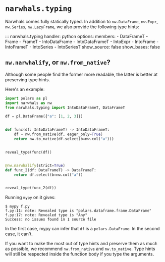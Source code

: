 # `narwhals.typing`

Narwhals comes fully statically typed. In addition to `nw.DataFrame`, `nw.Expr`,
`nw.Series`, `nw.LazyFrame`, we also provide the following type hints:

::: narwhals.typing
    handler: python
    options:
      members:
        - DataFrameT
        - Frame
        - FrameT
        - IntoDataFrame
        - IntoDataFrameT
        - IntoExpr
        - IntoFrame
        - IntoFrameT
        - IntoSeries
        - IntoSeriesT
      show_source: false
      show_bases: false

## `nw.narwhalify`, or `nw.from_native`?

Although some people find the former more readable, the latter is better at preserving type hints.

Here's an example:
```python
import polars as pl
import narwhals as nw
from narwhals.typing import IntoDataFrameT, DataFrameT

df = pl.DataFrame({"a": [1, 2, 3]})


def func(df: IntoDataFrameT) -> IntoDataFrameT:
    df = nw.from_native(df, eager_only=True)
    return nw.to_native(df.select(b=nw.col("a")))


reveal_type(func(df))


@nw.narwhalify(strict=True)
def func_2(df: DataFrameT) -> DataFrameT:
    return df.select(b=nw.col("a"))


reveal_type(func_2(df))
```

Running `mypy` on it gives:
```console
$ mypy f.py 
f.py:11: note: Revealed type is "polars.dataframe.frame.DataFrame"
f.py:17: note: Revealed type is "Any"
Success: no issues found in 1 source file
```

In the first case, mypy can infer that `df` is a `polars.DataFrame`. In the second case, it can't.

If you want to make the most out of type hints and preserve them as much as possible, we recommend
`nw.from_native` and `nw.to_native`. Type hints will still be respected
inside the function body if you type the arguments.
